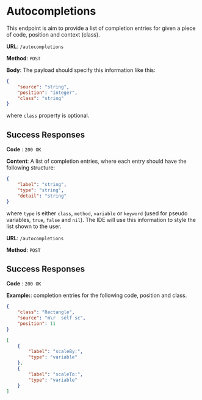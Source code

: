 # Autocompletions

This endpoint is aim to provide a list of completion entries for given a piece of code, position and context (class).

**URL**: `/autocompletions`

**Method**: `POST`

**Body**: The payload should specify this information like this:

```json
{
	"source": "string",
	"position": "integer",
	"class": "string"
}
```

where `class` property is optional.

## Success Responses

**Code** : `200 OK`

**Content**: A list of completion entries, where each entry should have the following structure:

```json
{
	"label": "string",
	"type": "string",
	"detail": "string"
}
```

where `type` is either `class`, `method`, `variable` or `keyword` (used for pseudo variables, `true`, `false` and `nil`).
The IDE will use this information to style the list shown to the user.

**URL**: `/autocompletions`

**Method**: `POST`

## Success Responses

**Code** : `200 OK`

**Example:**: completion entries for the following code, position and class.

```json
{
	"class": "Rectangle",
	"source": "m\r  self sc",
	"position": 11
}
```

```json
[
	{
		"label": "scaleBy:",
		"type": "variable"
	},
	{
		"label": "scaleTo:",
		"type": "variable"
	}
]
```
